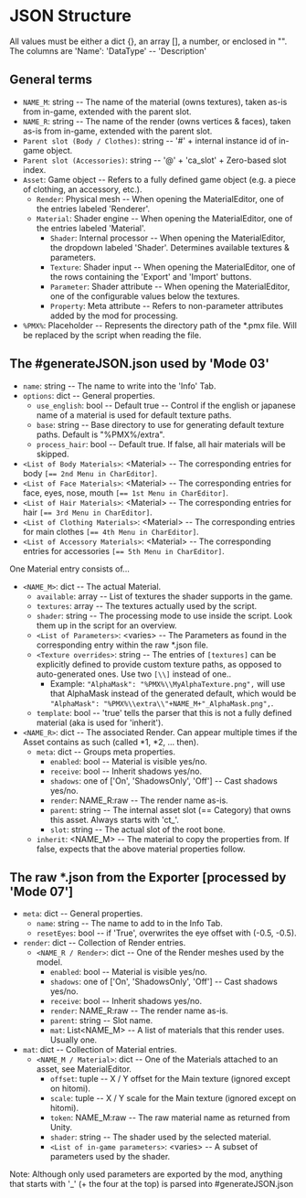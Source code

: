 
# JSON Structure





All values must be either a dict {}, an array [], a number, or enclosed in "". The columns are 'Name': 'DataType' -- 'Description'


## General terms

 - `NAME_M`: string -- The name of the material (owns textures), taken as-is from in-game, extended with the parent slot.
 - `NAME_R`: string -- The name of the render (owns vertices & faces), taken as-is from in-game, extended with the parent slot.
 - `Parent slot (Body / Clothes)`: string -- '\#' \+ internal instance id of in-game object.
 - `Parent slot (Accessories)`: string -- '\@' \+ 'ca_slot' \+ Zero-based slot index.
 - `Asset`: Game object -- Refers to a fully defined game object (e.g. a piece of clothing, an accessory, etc.).
   - `Render`: Physical mesh -- When opening the MaterialEditor, one of the entries labeled 'Renderer'.
   - `Material`: Shader engine -- When opening the MaterialEditor, one of the entries labeled 'Material'.
     - `Shader`: Internal processor -- When opening the MaterialEditor, the dropdown labeled 'Shader'. Determines available textures & parameters.
     - `Texture`: Shader input -- When opening the MaterialEditor, one of the rows containing the 'Export' and 'Import' buttons.
     - `Parameter`: Shader attribute -- When opening the MaterialEditor, one of the configurable values below the textures.
     - `Property`: Meta attribute -- Refers to non-parameter attributes added by the mod for processing.
 - `%PMX%`: Placeholder -- Represents the directory path of the \*.pmx file. Will be replaced by the script when reading the file.

## The #generateJSON.json used by 'Mode 03'

 - `name`: string -- The name to write into the 'Info' Tab.
 - `options`: dict -- General properties.
   - `use_english`: bool -- Default true -- Control if the english or japanese name of a material is used for default texture paths.
   - `base`: string -- Base directory to use for generating default texture paths. Default is "%PMX%/extra".
   - `process_hair`: bool -- Default true. If false, all hair materials will be skipped.
 - `<List of Body Materials>`: &lt;Material> -- The corresponding entries for body `[== 2nd Menu in CharEditor]`.
 - `<List of Face Materials>`: &lt;Material> -- The corresponding entries for face, eyes, nose, mouth `[== 1st Menu in CharEditor]`.
 - `<List of Hair Materials>`: &lt;Material> -- The corresponding entries for hair `[== 3rd Menu in CharEditor]`.
 - `<List of Clothing Materials>`: &lt;Material> -- The corresponding entries for main clothes `[== 4th Menu in CharEditor]`.
 - `<List of Accessory Materials>`: &lt;Material> -- The corresponding entries for accessories `[== 5th Menu in CharEditor]`.

One Material entry consists of...

 - `<NAME_M>`: dict -- The actual Material.
   - `available`: array -- List of textures the shader supports in the game.
   - `textures`: array -- The textures actually used by the script.
   - `shader`: string -- The processing mode to use inside the script. Look them up in the script for an overview.
   - `<List of Parameters>`: &lt;varies> -- The Parameters as found in the corresponding entry within the raw \*.json file.
   - `<Texture overrides>`: string -- The entries of `[textures]` can be explicitly defined to provide custom texture paths, as opposed to auto-generated ones. Use two `[\\]` instead of one..
       - Example: `"AlphaMask": "%PMX%\\MyAlphaTexture.png",` will use that AlphaMask instead of the generated default, which would be `"AlphaMask": "%PMX%\\extra\\"+NAME_M+"_AlphaMask.png",`.
   - `template`: bool -- 'true' tells the parser that this is not a fully defined material (aka is used for 'inherit').
 - `<NAME_R>`: dict -- The associated Render. Can appear multiple times if the Asset contains as such (called \*1, \*2, ... then).
   - `meta`: dict -- Groups meta properties.
     - `enabled`: bool -- Material is visible yes/no.
     - `receive`: bool -- Inherit shadows yes/no.
     - `shadows`: one of ['On', 'ShadowsOnly', 'Off'] -- Cast shadows yes/no.
     - `render`: NAME_R:raw -- The render name as-is.
     - `parent`: string -- The internal asset slot (== Category) that owns this asset. Always starts with 'ct_'.
     - `slot`: string -- The actual slot of the root bone.
   - `inherit`: &lt;NAME_M> -- The material to copy the properties from. If false, expects that the above material properties follow.

## The raw *.json from the Exporter [processed by 'Mode 07']

 - `meta`: dict -- General properties.
   - `name`: string -- The name to add to in the Info Tab.
   - `resetEyes`: bool -- if 'True', overwrites the eye offset with (-0.5, -0.5).
 - `render`: dict -- Collection of Render entries.
   - `<NAME_R / Render>`: dict -- One of the Render meshes used by the model.
     - `enabled`: bool -- Material is visible yes/no.
     - `shadows`: one of ['On', 'ShadowsOnly', 'Off'] -- Cast shadows yes/no.
     - `receive`: bool -- Inherit shadows yes/no.
     - `render`: NAME_R:raw -- The render name as-is.
     - `parent`: string -- Slot name.
     - `mat`: List&lt;NAME_M> -- A list of materials that this render uses. Usually one.
 - `mat`: dict -- Collection of Material entries.
   - `<NAME_M / Material>`: dict -- One of the Materials attached to an asset, see MaterialEditor.
     - `offset`: tuple -- X / Y offset for the Main texture (ignored except on hitomi).
     - `scale`: tuple -- X / Y scale for the Main texture (ignored except on hitomi).
     - `token`: NAME_M:raw -- The raw material name as returned from Unity.
     - `shader`: string -- The shader used by the selected material.
     - `<List of in-game parameters>`: &lt;varies> -- A subset of parameters used by the shader.

Note: Although only used parameters are exported by the mod, anything that starts with '_' (+ the four at the top) is parsed into #generateJSON.json
